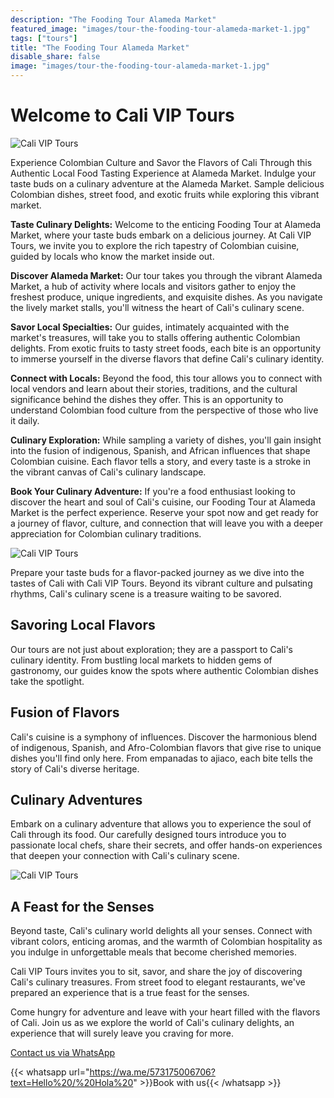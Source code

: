 ```yaml
---
description: "The Fooding Tour Alameda Market"
featured_image: "images/tour-the-fooding-tour-alameda-market-1.jpg"
tags: ["tours"]
title: "The Fooding Tour Alameda Market"
disable_share: false
image: "images/tour-the-fooding-tour-alameda-market-1.jpg"
---
```


# Welcome to Cali VIP Tours

![Cali VIP Tours](/images/tour-the-fooding-tour-alameda-market-1.jpg)

Experience Colombian Culture and Savor the Flavors of Cali Through this Authentic Local Food Tasting Experience at Alameda Market. Indulge your taste buds on a culinary adventure at the Alameda Market. Sample delicious Colombian dishes, street food, and exotic fruits while exploring this vibrant market.

**Taste Culinary Delights:** Welcome to the enticing Fooding Tour at Alameda Market, where your taste buds embark on a delicious journey. At Cali VIP Tours, we invite you to explore the rich tapestry of Colombian cuisine, guided by locals who know the market inside out.

**Discover Alameda Market:** Our tour takes you through the vibrant Alameda Market, a hub of activity where locals and visitors gather to enjoy the freshest produce, unique ingredients, and exquisite dishes. As you navigate the lively market stalls, you'll witness the heart of Cali's culinary scene.

**Savor Local Specialties:** Our guides, intimately acquainted with the market's treasures, will take you to stalls offering authentic Colombian delights. From exotic fruits to tasty street foods, each bite is an opportunity to immerse yourself in the diverse flavors that define Cali's culinary identity.

**Connect with Locals:** Beyond the food, this tour allows you to connect with local vendors and learn about their stories, traditions, and the cultural significance behind the dishes they offer. This is an opportunity to understand Colombian food culture from the perspective of those who live it daily.

**Culinary Exploration:** While sampling a variety of dishes, you'll gain insight into the fusion of indigenous, Spanish, and African influences that shape Colombian cuisine. Each flavor tells a story, and every taste is a stroke in the vibrant canvas of Cali's culinary landscape.

**Book Your Culinary Adventure:** If you're a food enthusiast looking to discover the heart and soul of Cali's cuisine, our Fooding Tour at Alameda Market is the perfect experience. Reserve your spot now and get ready for a journey of flavor, culture, and connection that will leave you with a deeper appreciation for Colombian culinary traditions.

![Cali VIP Tours](/images/tour-the-fooding-tour-alameda-market-3.jpg)

Prepare your taste buds for a flavor-packed journey as we dive into the tastes of Cali with Cali VIP Tours. Beyond its vibrant culture and pulsating rhythms, Cali's culinary scene is a treasure waiting to be savored.

## Savoring Local Flavors

Our tours are not just about exploration; they are a passport to Cali's culinary identity. From bustling local markets to hidden gems of gastronomy, our guides know the spots where authentic Colombian dishes take the spotlight.

## Fusion of Flavors

Cali's cuisine is a symphony of influences. Discover the harmonious blend of indigenous, Spanish, and Afro-Colombian flavors that give rise to unique dishes you'll find only here. From empanadas to ajiaco, each bite tells the story of Cali's diverse heritage.

## Culinary Adventures

Embark on a culinary adventure that allows you to experience the soul of Cali through its food. Our carefully designed tours introduce you to passionate local chefs, share their secrets, and offer hands-on experiences that deepen your connection with Cali's culinary scene.

![Cali VIP Tours](/images/tour-the-fooding-tour-alameda-market-2.jpg)

## A Feast for the Senses

Beyond taste, Cali's culinary world delights all your senses. Connect with vibrant colors, enticing aromas, and the warmth of Colombian hospitality as you indulge in unforgettable meals that become cherished memories.

Cali VIP Tours invites you to sit, savor, and share the joy of discovering Cali's culinary treasures. From street food to elegant restaurants, we've prepared an experience that is a true feast for the senses.

Come hungry for adventure and leave with your heart filled with the flavors of Cali. Join us as we explore the world of Cali's culinary delights, an experience that will surely leave you craving for more.

[Contact us via WhatsApp](https://wa.me/573175006706?text=Hello%20/%20Hola%20)

{{< whatsapp url="https://wa.me/573175006706?text=Hello%20/%20Hola%20" >}}Book with us{{< /whatsapp >}}
